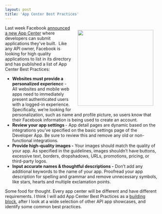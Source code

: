 ```yaml
---
layout: post
title: 'App Center Best Practices'
---
```

<p><img style="padding: 15px;" src="http://kinlane-productions.s3.amazonaws.com/api-evangelist/facebook/facebook-app-center.png" alt="" width="250" align="right" /></p>
<p>Last week Facebook <a title="announced a new App Center" href="https://developers.facebook.com/blog/post/2012/05/09/introducing-the-app-center/">announced a new App Center</a> where developers can submit applications they've built. &nbsp;Like any API owner, Facebook is looking for high quality applications to list in its directory and has published a list of App Center Best Practices:</p>
<ul class="mainlist">
<li><strong>Websites must provide a personalized experienc</strong>e - All websites and mobile web apps need to immediately present authenticated users with a logged-in experience. Specifically, we&rsquo;re looking for personalization, such as name and profile picture, so users know that their Facebook information is being used to create an account. </li>
<li><strong>Review your app settings </strong>- App detail pages are dynamic based on the integrations you&rsquo;ve specified on the basic settings page of the Developer App. Be sure to review this and remove any old or non-functional integrations. </li>
<li><strong>Provide high-quality images -</strong> Your images should match the quality of your app. As specified in the guidelines, images shouldn&rsquo;t have buttons, excessive text, borders, dropshadows, URLs, promotions, pricing, or third-party logos. </li>
<li><strong>Input accurate names &amp; thoughtful descriptions -</strong> Don&rsquo;t add any additional keywords to the name of your app. Proofread your app description for spelling and grammar and remove unnecessary symbols, like stars, hearts and multiple exclamation points.</li>
</ul>
<p>Some food for thought. Every app center will be different and have different requirements. I think I will add App Center Best Practices as a <a title="building block" href="http://www.apievangelist.com/buildingblocks/">building block</a>, after I look at a wide selection of other API app showcases, and identify some common best practices.</p>